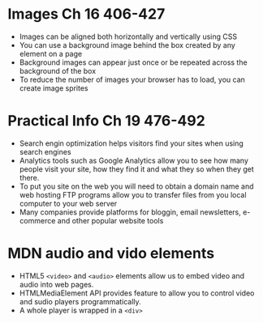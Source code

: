 # Images Ch 16 406-427
- Images can be aligned both horizontally and vertically using CSS
- You can use a background image behind the box created by any element on a page
- Background images can appear just once or be repeated across the background of the box
- To reduce the number of images your browser has to load, you can create image sprites

# Practical Info Ch 19 476-492
- Search engin optimization helps visitors find your sites when using search engines
- Analytics tools such as Google Analytics allow you to see how many people visit your site, how they find it and what they so when they get there.
- To put you site on the web you will need to obtain a domain name and web hosting
FTP programs allow you to transfer files from you local computer to your web server
- Many companies provide platforms for bloggin, email newsletters, e-commerce and other popular website tools



# MDN audio and vido elements
- HTML5 `<video>` and `<audio>` elements allow us to embed video and audio into web pages. 
- HTMLMediaElement API provides feature to allow you to control video and sudio players programmatically.
- A whole player is wrapped in a `<div>`

